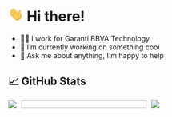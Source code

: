 # <img src="https://raw.githubusercontent.com/ozcanovunc/ozcanovunc/master/wave.gif" width="30px"> Hi there!

- 👨‍💻 I work for Garanti BBVA Technology
- 🏃 I’m currently working on something cool
- 💬 Ask me about anything, I'm happy to help

## 📈 GitHub Stats

<div style="display:flex;">
<img src="https://github-readme-stats.vercel.app/api?username=ozcanovunc&theme=radical">
<img width=250 hspace="10">
<img src="https://github-readme-stats.vercel.app/api/top-langs/?username=ozcanovunc&theme=radical&layout=compact">
</div>
